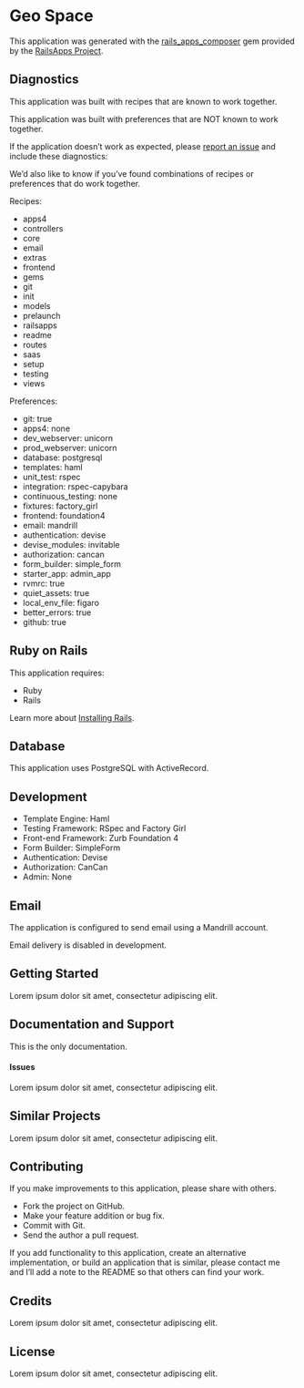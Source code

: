 Geo Space
=========

This application was generated with the [rails_apps_composer](https://github.com/RailsApps/rails_apps_composer) gem
provided by the [RailsApps Project](http://railsapps.github.io/).

Diagnostics
-----------

This application was built with recipes that are known to work together.

This application was built with preferences that are NOT known to work
together.

If the application doesn’t work as expected, please [report an issue](https://github.com/RailsApps/rails_apps_composer/issues)
and include these diagnostics:

We’d also like to know if you’ve found combinations of recipes or
preferences that do work together.

Recipes:

* apps4
* controllers
* core
* email
* extras
* frontend
* gems
* git
* init
* models
* prelaunch
* railsapps
* readme
* routes
* saas
* setup
* testing
* views

Preferences:

* git: true
* apps4: none
* dev_webserver: unicorn
* prod_webserver: unicorn
* database: postgresql
* templates: haml
* unit_test: rspec
* integration: rspec-capybara
* continuous_testing: none
* fixtures: factory_girl
* frontend: foundation4
* email: mandrill
* authentication: devise
* devise_modules: invitable
* authorization: cancan
* form_builder: simple_form
* starter_app: admin_app
* rvmrc: true
* quiet_assets: true
* local_env_file: figaro
* better_errors: true
* github: true

Ruby on Rails
-------------

This application requires:

-   Ruby
-   Rails

Learn more about [Installing Rails](http://railsapps.github.io/installing-rails.html).

Database
--------

This application uses PostgreSQL with ActiveRecord.

Development
-----------

-   Template Engine: Haml
-   Testing Framework: RSpec and Factory Girl
-   Front-end Framework: Zurb Foundation 4
-   Form Builder: SimpleForm
-   Authentication: Devise
-   Authorization: CanCan
-   Admin: None

Email
-----

The application is configured to send email using a Mandrill account.

Email delivery is disabled in development.

Getting Started
---------------

Lorem ipsum dolor sit amet, consectetur adipiscing elit.

Documentation and Support
-------------------------

This is the only documentation.

#### Issues

Lorem ipsum dolor sit amet, consectetur adipiscing elit.

Similar Projects
----------------

Lorem ipsum dolor sit amet, consectetur adipiscing elit.

Contributing
------------

If you make improvements to this application, please share with others.

-   Fork the project on GitHub.
-   Make your feature addition or bug fix.
-   Commit with Git.
-   Send the author a pull request.

If you add functionality to this application, create an alternative
implementation, or build an application that is similar, please contact
me and I’ll add a note to the README so that others can find your work.

Credits
-------

Lorem ipsum dolor sit amet, consectetur adipiscing elit.

License
-------

Lorem ipsum dolor sit amet, consectetur adipiscing elit.
